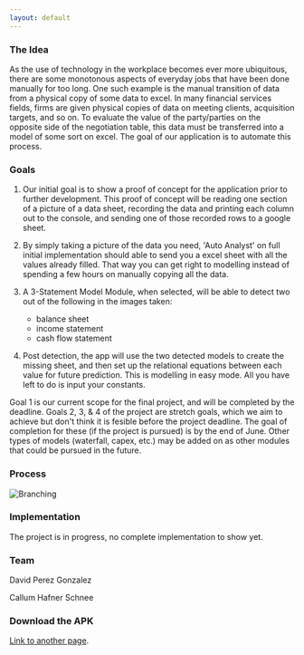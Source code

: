 ```yaml
---
layout: default
---
```


### The Idea 

As the use of technology in the workplace becomes ever more ubiquitous, there are some monotonous aspects of everyday jobs that have been done manually for too long. One such example is the manual transition of data from a physical copy of some data to excel. In many financial services fields, firms are given physical copies of data on meeting clients, acquisition targets, and so on. To evaluate the value of the party/parties on the opposite side of the negotiation table, this data must be transferred into a model of some sort on excel. The goal of our application is to automate this process.

### Goals 

1.  Our initial goal is to show a proof of concept for the application prior to further development. This proof of concept will be reading one section of a picture of a data sheet, recording the data and printing each column out to the console, and sending one of those recorded rows to a google sheet. 

2.  By simply taking a picture of the data you need, 'Auto Analyst' on full initial implementation should able to send you a excel sheet with all the values already filled. That way you can get right to modelling instead of spending a few hours on manually copying all the data. 

3. A 3-Statement Model Module, when selected, will be able to detect two out of the following in the images taken: 
   *  balance sheet 
   *  income statement 
   *  cash flow statement
   
4. Post detection, the app will use the two detected models to create the missing sheet, and then set up the relational equations between each value for future prediction. This is modelling in easy mode. All you have left to do is input your constants. 

Goal 1 is our current scope for the final project, and will be completed by the deadline. 
Goals 2, 3, & 4 of the project are stretch goals, which we aim to achieve but don't think it is fesible before the project deadline. The goal of completion for these (if the project is pursued) is by the end of June. 
Other types of models (waterfall, capex, etc.) may be added on as other modules that could be pursued in the future. 

### Process 

![Branching](https://guides.github.com/activities/hello-world/branching.png)

### Implementation

The project is in progress, no complete implementation to show yet. 



### Team 

David Perez Gonzalez 

Callum Hafner Schnee 

### Download the APK

[Link to another page](./another-page.html).
